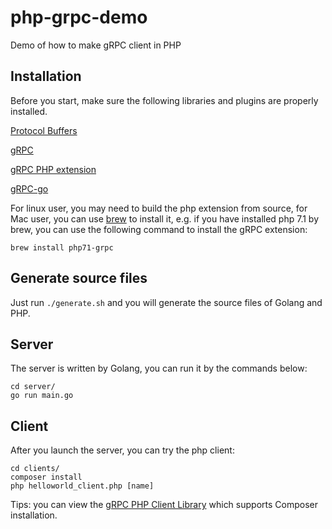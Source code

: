 # php-grpc-demo
Demo of how to make gRPC client in PHP

## Installation

Before you start, make sure the following libraries and plugins are properly installed.

[Protocol Buffers](https://github.com/google/protobuf/blob/master/src/README.md)

[gRPC](https://github.com/grpc/grpc/blob/master/INSTALL.md)

[gRPC PHP extension](https://github.com/grpc/grpc/tree/master/src/php)

[gRPC-go](https://github.com/grpc/grpc-go)

For linux user, you may need to build the php extension from source, for Mac user, you can use [brew](https://github.com/Homebrew/brew) to install it, e.g. if you have installed php 7.1 by brew, you can use the following command to install the gRPC extension:

 ```
brew install php71-grpc
 ```

## Generate source files

Just run `./generate.sh` and you will generate the source files of Golang and PHP.

## Server

The server is written by Golang, you can run it by the commands below:

```
cd server/
go run main.go
```

## Client

After you launch the server, you can try the php client:

```
cd clients/
composer install
php helloworld_client.php [name]
```

Tips: you can view the [gRPC PHP Client Library](https://github.com/grpc/grpc-php) which supports Composer installation.

